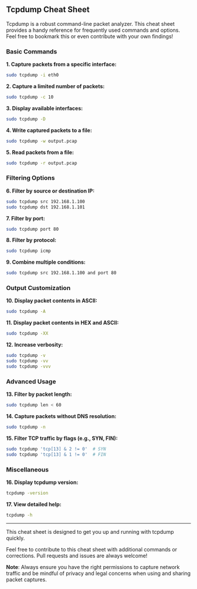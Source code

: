 ## Tcpdump Cheat Sheet

Tcpdump is a robust command-line packet analyzer. This cheat sheet provides a handy reference for frequently used commands and options. Feel free to bookmark this or even contribute with your own findings!

### **Basic Commands**

**1. Capture packets from a specific interface:**
```bash
sudo tcpdump -i eth0
```

**2. Capture a limited number of packets:**
```bash
sudo tcpdump -c 10
```

**3. Display available interfaces:**
```bash
sudo tcpdump -D
```

**4. Write captured packets to a file:**
```bash
sudo tcpdump -w output.pcap
```

**5. Read packets from a file:**
```bash
sudo tcpdump -r output.pcap
```

### **Filtering Options**

**6. Filter by source or destination IP:**
```bash
sudo tcpdump src 192.168.1.100
sudo tcpdump dst 192.168.1.101
```

**7. Filter by port:**
```bash
sudo tcpdump port 80
```

**8. Filter by protocol:**
```bash
sudo tcpdump icmp
```

**9. Combine multiple conditions:**
```bash
sudo tcpdump src 192.168.1.100 and port 80
```

### **Output Customization**

**10. Display packet contents in ASCII:**
```bash
sudo tcpdump -A
```

**11. Display packet contents in HEX and ASCII:**
```bash
sudo tcpdump -XX
```

**12. Increase verbosity:**
```bash
sudo tcpdump -v
sudo tcpdump -vv
sudo tcpdump -vvv
```

### **Advanced Usage**

**13. Filter by packet length:**
```bash
sudo tcpdump len < 60
```

**14. Capture packets without DNS resolution:**
```bash
sudo tcpdump -n
```

**15. Filter TCP traffic by flags (e.g., SYN, FIN):**
```bash
sudo tcpdump 'tcp[13] & 2 != 0'  # SYN
sudo tcpdump 'tcp[13] & 1 != 0'  # FIN
```

### **Miscellaneous**

**16. Display tcpdump version:**
```bash
tcpdump -version
```

**17. View detailed help:**
```bash
tcpdump -h
```

---

This cheat sheet is designed to get you up and running with tcpdump quickly. 

Feel free to contribute to this cheat sheet with additional commands or corrections. Pull requests and issues are always welcome!

**Note**: Always ensure you have the right permissions to capture network traffic and be mindful of privacy and legal concerns when using and sharing packet captures.
